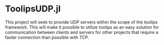 # ToolipsUDP.jl
This project will seek to provide UDP servers within the scope of the toolips framework. This will make it possible to utilize toolips as an easy solution for communication between clients and servers for other projects that require a faster connection than possible with TCP.
